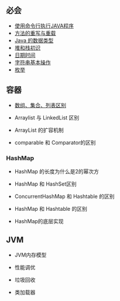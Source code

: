 ## 必会

- [使用命令行执行JAVA程序](基础/必会/使用命令行执行JAVA程序)
- [方法的重写与重载](基础/必会/方法的重写与重载)
- [Java 的数据类型](基础/必会/Java的数据类型)
- [堆和栈初识](基础/必会/堆和栈初识)
- [日期时间](基础/必会/日期时间)
- [字符串基本操作](基础/必会/字符串基本操作)
- [枚举](基础/必会/枚举)



## 容器

- [数组、集合、列表区别](基础/容器/数组、集合、列表区别)

- Arraylist 与 LinkedList 区别

- ArrayList 的扩容机制

- comparable 和 Comparator的区别

### HashMap

- HashMap 的长度为什么是2的幂次方

- HashMap 和 HashSet区别

- ConcurrentHashMap 和 Hashtable 的区别

- HashMap 和 Hashtable 的区别

- HashMap的底层实现

## JVM

- JVM内存模型

- 性能调优

- 垃圾回收

-  类加载器

